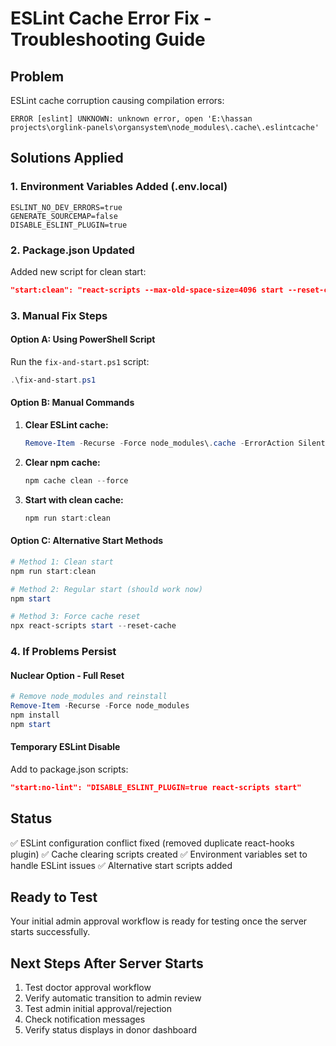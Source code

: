 # ESLint Cache Error Fix - Troubleshooting Guide

## Problem
ESLint cache corruption causing compilation errors:
```
ERROR [eslint] UNKNOWN: unknown error, open 'E:\hassan projects\orglink-panels\organsystem\node_modules\.cache\.eslintcache'
```

## Solutions Applied

### 1. Environment Variables Added (.env.local)
```
ESLINT_NO_DEV_ERRORS=true
GENERATE_SOURCEMAP=false
DISABLE_ESLINT_PLUGIN=true
```

### 2. Package.json Updated
Added new script for clean start:
```json
"start:clean": "react-scripts --max-old-space-size=4096 start --reset-cache"
```

### 3. Manual Fix Steps

#### Option A: Using PowerShell Script
Run the `fix-and-start.ps1` script:
```powershell
.\fix-and-start.ps1
```

#### Option B: Manual Commands
1. **Clear ESLint cache:**
   ```powershell
   Remove-Item -Recurse -Force node_modules\.cache -ErrorAction SilentlyContinue
   ```

2. **Clear npm cache:**
   ```powershell
   npm cache clean --force
   ```

3. **Start with clean cache:**
   ```powershell
   npm run start:clean
   ```

#### Option C: Alternative Start Methods
```powershell
# Method 1: Clean start
npm run start:clean

# Method 2: Regular start (should work now)
npm start

# Method 3: Force cache reset
npx react-scripts start --reset-cache
```

### 4. If Problems Persist

#### Nuclear Option - Full Reset
```powershell
# Remove node_modules and reinstall
Remove-Item -Recurse -Force node_modules
npm install
npm start
```

#### Temporary ESLint Disable
Add to package.json scripts:
```json
"start:no-lint": "DISABLE_ESLINT_PLUGIN=true react-scripts start"
```

## Status
✅ ESLint configuration conflict fixed (removed duplicate react-hooks plugin)
✅ Cache clearing scripts created
✅ Environment variables set to handle ESLint issues
✅ Alternative start scripts added

## Ready to Test
Your initial admin approval workflow is ready for testing once the server starts successfully.

## Next Steps After Server Starts
1. Test doctor approval workflow
2. Verify automatic transition to admin review
3. Test admin initial approval/rejection
4. Check notification messages
5. Verify status displays in donor dashboard
